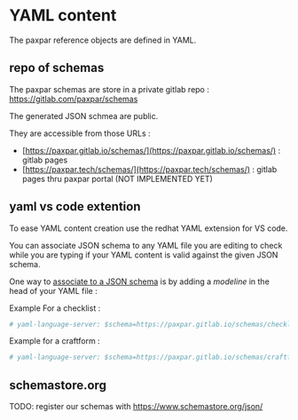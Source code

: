 # YAML content

The paxpar reference objects are defined in YAML.

## repo of schemas

The paxpar schemas are store in a private gitlab repo : https://gitlab.com/paxpar/schemas

The generated JSON schmea are public.

They are accessible from those URLs :

* [https://paxpar.gitlab.io/schemas/](https://paxpar.gitlab.io/schemas/) : gitlab pages
* [https://paxpar.tech/schemas/](https://paxpar.tech/schemas/) : gitlab pages thru paxpar portal (NOT IMPLEMENTED YET)


## yaml vs code extention

To ease YAML content creation use the redhat YAML extension for VS code.

You can associate JSON schema to any YAML file you are editing
to check while you are typing if your YAML content is valid
against the given JSON schema.

One way to [associate to a JSON schema](https://github.com/redhat-developer/vscode-yaml#associating-schemas) is by adding a *modeline* in the head of your YAML file :

Example For a checklist :
```yaml
# yaml-language-server: $schema=https://paxpar.gitlab.io/schemas/checklist-2.0.schema.json
```

Example for a craftform :
```yaml
# yaml-language-server: $schema=https://paxpar.gitlab.io/schemas/craftform-1.0.schema.json
```


## schemastore.org

TODO: register our schemas with https://www.schemastore.org/json/
